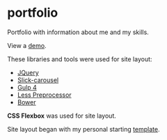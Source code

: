 # portfolio
Portfolio with information about me and my skills.

<p>View a <a href="https://igor-muram.github.io/portfolio/index.html" target="_blank">demo</a>.</p>

<p>These libraries and tools were used for site layout:</p>

<ul>
	<li><a href="https://jquery.com" target="_blank">JQuery</a></li>
	<li><a href="https://kenwheeler.github.io/slick/" target="_blank">Slick-carousel</a></li>
	<li><a href="https://gulpjs.com" target="_blank">Gulp 4</a></li>
	<li><a href="http://lesscss.org" target="_blank">Less Preprocessor</a></li>
	<li><a href="https://bower.io" target="_blank">Bower</a></li>
</ul>

<p><b>CSS Flexbox</b> was used for site layout.</p>

<p>Site layout began with my personal starting <a href="https://igor-muram.github.io/demo/index.html" target="_blank">template</a>.</p>